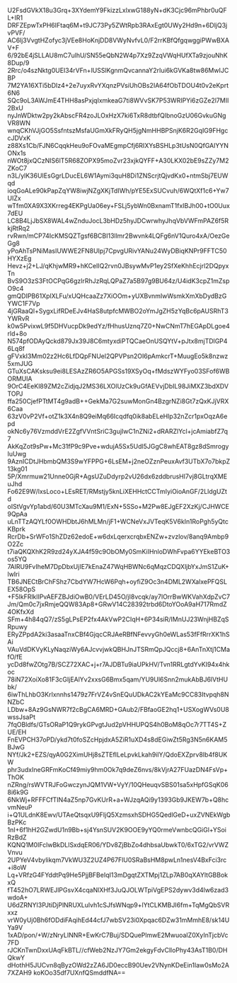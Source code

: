 U2FsdGVkX18u3Grq+3XYdemY9FkizzLxlxwG188yN+dK3Cjc96mPhbr0uQFL+IR1
DRFZEpwTxPH6IFtaq6M+t9JC73Py5ZWtRpb3RAxEgt0UWy2Hd9n+6DljQ3jvPVF/
AC6lj3VvgtHZofyc3jVEe8HoKnjDD8VWyNvfvL0/F2rrKBfQfgqwggiPWwBXAV+F
6/92bE4jSLLAU8mC7ulhU/SN55eQbN2W4p7Xz9ZzqVWqHUfXTa9zjouNhK8Dup/9
2Rrc/o4szNktg0UEI34rVFn+lUSSlKgnmQvcannaY2rIui6kGVKa8tw86MwIJCBP
7M2YA16XTi5bDIz4+2e7uyxRvYXqnzPVsiUhOBs2IA64fObTDOU4t0v2eKprt6N6
SQc9oL3AWJmE4THH8asPxjqIxmkeaG7ti8WVvSK7P53WRIPYi6zGZe2l7MIl2BxU
nyJnWDktw2py2kAbscFR4zoJLOxHzX7ki6TxR8dtbfQlbnoGzU06GvkuGNgVR8WN
wnqCKhVJjGO5SsfntszMsfaUGmXkFRyQH5jgNmHHBPSnjK6R2GqIG9FHgccJDVxK
z88Xs1Cb/FJN6CqqkHeu9oFOvaMEgmpCfj6RIXYsBSHLp3tUsN0QfGAlYYNONx1s
nWOt8jxQCzNIS6lT5R68ZOPX95moZvr23xjkQYFF+A30LKX02bE9sZZy7M2ZKoC7
n3L/ylK36UIEsGgrLDucEL6W1Aymi3quH8Di1ZNScrjtQjvdKx0+ntmSbj7EUWqd
ioqGoALe90kPapZqYW8iwjNZgXKjTdIWh/pYE5ExSUCvuh/6WQtXf1c6+Yw7UIZx
wTfm0XA9X3XKrreg4EKPgUa06ey+FSLj5ybWn0BxnamT1fxIBJh00+tO0Uux7dEU
LC8B4LjJbSX8WAL4wZnduJocL3bHDz5hyJDCwrwhyJhqVbVWFmPAZ6f5RkjRtRq2
rvRwn/mCP74IcKMSQZTgsf6BCBI13llmr2Bwvnk4LQFg6nV1Quro4xA/OezGeGg8
yPoAhTsPNiMasIUWWE2FN8UIpj7CpvgURivYANu24WyDBiqKNPr9FFTC50HYXzEg
Hevz+j2+LJ/qKhjwMR9+hKCeIIQ2rvn0JBsywMvP1ey2SfXeKhhEcjrl2DQpyxTn
BvS9O3zS3FtOCPqG6gzlrRhJzRqLQPaZ7a5B97g9BU64z/U4idK3cpZ1mZspO9c4
gmQDIPB61XplXLFu/xUQHcaaZz7XiOOm+yUXBvnmIwWsmkXmXbDydBzGYWC1F7Vp
4jGRaaQl+SygxLifRDeEJv4HaS8utpfcMWBO2oYmJgZH5zYqBc6pAUSRhT3YWRvR
k0w5PvixwL9f5DHVucpDk9edYz/fHhusUznq7Z0+NwCNmT7hEGApDLgoe4rld+8o
N574pfODAyQckd879Jx39J8C6mtyxdiPTQCaeOnUSQYtV+pJtx8mjTDlGP46Lq8f
gFVxkI3Mm02z2Hc6LfDQpFNUel2QPVPsn2OI6pAmkcrT+MuugEo5k8nzwz5xmJUG
GTuXsCAKsksu9ei8LESAzZR6O5APGSs19XSyOq+fMdszWYFyo03SFof6WBORMUlA
9OrC4EeKl89ZM2cZidjqJ2MS36LXOlUzCk9uGfAEVvjDbIL98JiMXZ3bdXDVTOPJ
ffa250CjefPTtMT4g9adB++GekMa7G2suwMonGn4BzgrNZi8Gt7zQxKJjVRX6Caa
63zV0vP2Vf+otZ1k3X4n8Q9eiMq66Icqdfq0ik8abELeHlp32nZcr1pxOqzA6epd
okNc6y76VzmddVrE2ZgfVVntSriC3gujIwC1nZNi2+dRARZlYcl+jcAmiabfZ7q7
AkKqZot9sPw+Mc31fP9c9Pve+wdujA5Sx5Udl5JGgC8whEAT8gz8dSmrogyIuUwg
9AznICDtJHbmbQM3S9wYFPPG+6LsEM+j2neOZznPeuxAvf3UTbX7o7bkpZ13kg01
5P/Xmrmuw21Unne0GjR+AgsUZuDdyrp2vU26dx6zddbrusHl7vj8GLtrqXMEuJhd
Fo62E9W/lxsLoco+LEsRET/RMstjy5knLiXEHHctCCTmIyiOioAnGF/2LldgUZtd
oIStVgvYp1abd/60U3MTcXau9M1/ExN+5SSo+M2Pw8EJgEF2XzKj/CJHWCE9QpAa
uLnTTzAQYLf0OWHDbtJ6hMLMn/jF1+WCNeVxJVTeqK5V6kIn1RoPgh5yQtcKBprk
RcrDb+SrWFo1ShZDz62edoE+w6dxLqerxcrqbxENZw+zvzlov/8anq9Ambp9O2Zc
t7iaQKQXhK2R9zd24yXJA4f59c9ObOMy0SmKiIHnloDWhFvpa6YYEkeBTO3os5YQ
7AIRU9FvIheM7DpDbxUjIE7kEnaZ47WqHBWNc6qMqzCDQXljbYxJmS1ZuK+lwIri
TB6JNECtBrChFShz7CbdYW7HcW6Pqh+oyfiZ9Oc3n4DML2WXalxePFQSLEX58OpS
+F5lkFRlklIPvAEFZBJdiOwB0/VErLD45O/jI8vcqk/ay7lOrrBwWKVahXdpZvC7
Jm/Qm0c7jxRmjeQQW83Ap8+GRwV14C28392trbd6DtoYOoA9aH717RmdZ4OKfxXd
SFm+4h84qQ7/zS5gLPsEP2fx4AkVwP2CIqH+6P34siR/IMnUJ23WnjHBZqSRpuwy
ERyZPpdA2ki3asaaTnxCBf4GjqcCRJAeRBfNFevvyGh0eWLas53fFfRrrXK1hSAi
VAuVdDKVyKLyNaqziWy6AJcvvjwkQBHJnJTSRmQpJQccj8+6AnTnXtj1CMafO/fE
ycDd8fwZOtg7B/SCZ72XAC+j+r7AJDBTu9iaUPkHV/Tvn1RRLgtdYvKI94x4hkoc
78iN72XoiXo81F3cGIjEAlYv2xxsG6Bmx5qam/YU9Ul6Snn2mukAbBJ6lVtHUbk/
6iwThLhbO3KrIxnnhs1479z7FrVZ4vSnEQuUDkAC2kYEaMc9CC83Itvpqh8NNZbC
LDbw+8Az9GsNWR7f2cBgCA6MRD+GAub2/FBfaoGE2hq1+USXogWVs0U8wssJsaPt
7fqOBldfs/GTsORaP1Q9rykGPvgtJud2pVHHUPQS4h0BoM8qOc7r7TT4S+ZUE/EH
FnEVPCH37oPD/ykd7t0foSZcHpjdxA5ZiR1uXD4s8dEGiwZt5Rg3N5n6KAM5BJwG
NYf/Jk2+EZS/qyA0G2XimUHj8sZTEfILeLpvkLkah9ilY/QdoEXZprv8Ib4f8UKW
phr3udxIneGRFmKoCf49miy9hm0Ok7q9deZ6nvs/8kVjrA27FUazDN4FsVp+ThOK
nZRng/rsWVTRJFoGwczynJQM1VW+VyY/10QHeuqvSBS01sa5xHpfGSqK068i6k9G
6NkWj+RFFFCfTIN4aZ5np7GvKUrR+a+WJzqAQi9y1393Gb9JKEW7b+Q8hcvmNeuP
i+Q1ULdnK8Ewv/UTAeQtsqxU9FIjQ5XzmsxhSDHG5QedlGeD+uxZVNEkWgbBzPKc
1nI+6f1hH2GZwdU1n9Bb+sj4YsnSUV2K9OOE9yYQ0rmeVwnbcQGiGl+YSoiRzBdZ
KQNQ1M0IFclwBkDLlSxdqER06/YDv8ZjBbZo4dhbsaUbwkT0/6xTG2/vrVWZVnvu
2UPYeV4vbylikqm7VkWU3Z2UZ4P67FlU0SRaBsHM8pwLn1nesV4BxFci3rc+i8oW
Lq+VRfzG4FYddtPq9He5PjjBFBeIqI13mDgqtZXTMpj1ZLp7AB0qXAYltGBBokxQ
fT452hO7LRWEJlPGsvX4cqaNlXHf3JuQJOLWTpiVgEPS2dywv3d4lw6zad3wdoA+
U6dZRNYI3PJtiDjPlNRUXLulvh1cSJfsWNqp9+lYtCLKMBJI6fm+TqMgQbSVRxxz
vrW0yUj0Bh6fODdiFAqihEd44cfJ7wbSV23i0Xpqac6DZw31mMmhE8/sk14UYa9V
1xAD/pon/+W/zNryLINNR+EwKrC7Buj/SDQuePlmwE2MwuoaIZ0XyInTjcbVc7FD
rJCKnTwnDxxUAqFkBTL//cfWeb2NzJY7Gm2ekgyFdvClloPhy43AsT1B0/DHQkwY
dHothH5JUCvn8qByzOWd2zZA6JD0eccB90Uev2VNynKDeEin1law0sMo2A7XZAH9
koKOo35df7UXnfQSmddfNA==

